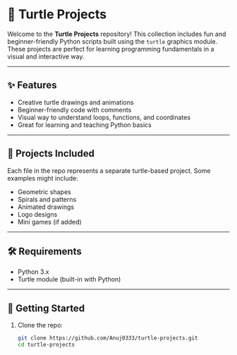 # 🐢 Turtle Projects

Welcome to the **Turtle Projects** repository! This collection includes fun and beginner-friendly Python scripts built using the `turtle` graphics module. These projects are perfect for learning programming fundamentals in a visual and interactive way.

---

## ✨ Features

- Creative turtle drawings and animations
- Beginner-friendly code with comments
- Visual way to understand loops, functions, and coordinates
- Great for learning and teaching Python basics

---

## 📁 Projects Included

Each file in the repo represents a separate turtle-based project. Some examples might include:

- Geometric shapes
- Spirals and patterns
- Animated drawings
- Logo designs
- Mini games (if added)

---

## 🛠️ Requirements

- Python 3.x  
- Turtle module (built-in with Python)

---

## 🚀 Getting Started

1. Clone the repo:
   ```bash
   git clone https://github.com/Anuj0333/turtle-projects.git
   cd turtle-projects
